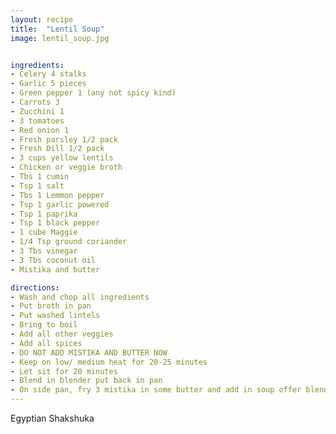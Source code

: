 ```yaml
---
layout: recipe
title:  "Lentil Soup"
image: lentil_soup.jpg


ingredients:
- Celery 4 stalks
- Garlic 5 pieces
- Green pepper 1 (any not spicy kind)
- Carrots 3
- Zucchini 1
- 3 tomatoes
- Red onion 1
- Fresh parsley 1/2 pack
- Fresh Dill 1/2 pack
- 3 cups yellow lentils
- Chicken or veggie broth
- Tbs 1 cumin
- Tsp 1 salt
- Tbs 1 Lemmon pepper
- Tsp 1 garlic powered
- Tsp 1 paprika
- Tsp 1 black pepper
- 1 cube Maggie
- 1/4 Tsp ground coriander
- 3 Tbs vinegar
- 3 Tbs coconut oil
- Mistika and butter

directions:
- Wash and chop all ingredients
- Put broth in pan
- Put washed lintels
- Bring to boil
- Add all other veggies
- Add all spices
- DO NOT ADD MISTIKA AND BUTTER NOW
- Keep on low/ medium heat for 20-25 minutes
- Let sit for 20 minutes
- Blend in blender put back in pan
- On side pan, fry 3 mistika in some butter and add in soup offer blend
---
```


Egyptian Shakshuka
